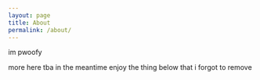```yaml
---
layout: page
title: About
permalink: /about/
---
```


im pwoofy

more here tba in the meantime enjoy the thing below that i forgot to remove